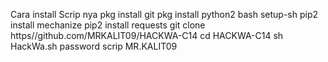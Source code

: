 Cara install Scrip nya 
pkg install git
pkg install python2
bash setup-sh
pip2 install mechanize
pip2 install requests
git clone https//github.com/MRKALIT09/HACKWA-C14
cd HACKWA-C14
sh HackWa.sh
password scrip MR.KALIT09
